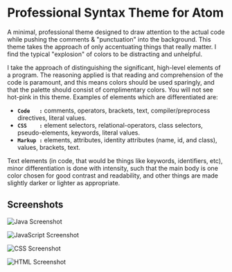 # Professional Syntax Theme for Atom

A minimal, professional theme designed to draw attention to the actual code while pushing the comments & "punctuation" into the background. This theme takes the approach of only accentuating things that really matter. I find the typical "explosion" of colors to be distracting and unhelpful.

I take the approach of distinguishing the significant, high-level elements of a program. The reasoning applied is that reading and comprehension of the code is paramount, and this means colors should be used sparingly, and that the palette should consist of complimentary colors. You will not see hot-pink in this theme. Examples of elements which are differentiated are:

  - **`Code   :`** comments, operators, brackets, text, compiler/preprocess directives, literal values.
  - **`CSS    :`** element selectors, relational-operators, class selectors, pseudo-elements, keywords, literal values.
  - **`Markup :`** elements, attributes, identity attributes (name, id, and class), values, brackets, text.

 Text elements (in code, that would be things like keywords, identifiers, etc), minor differentiation is done with intensity, such that the main body is one color chosen for good contrast and readability, and other things are made slightly darker or lighter as appropriate.


## Screenshots

![Java Screenshot](???)

![JavaScript Screenshot](???)

![CSS Screenshot](???)

![HTML Screenshot](???)
